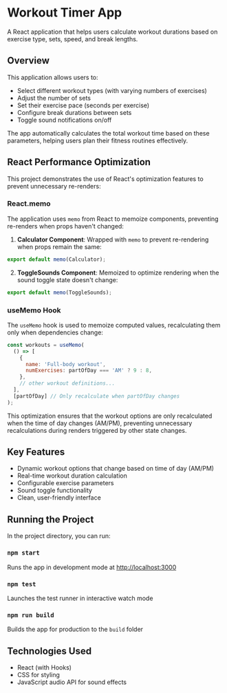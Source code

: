 # Workout Timer App

A React application that helps users calculate workout durations based on exercise type, sets, speed, and break lengths.

## Overview

This application allows users to:

- Select different workout types (with varying numbers of exercises)
- Adjust the number of sets
- Set their exercise pace (seconds per exercise)
- Configure break durations between sets
- Toggle sound notifications on/off

The app automatically calculates the total workout time based on these parameters, helping users plan their fitness routines effectively.

## React Performance Optimization

This project demonstrates the use of React's optimization features to prevent unnecessary re-renders:

### React.memo

The application uses `memo` from React to memoize components, preventing re-renders when props haven't changed:

1. **Calculator Component**: Wrapped with `memo` to prevent re-rendering when props remain the same:

```jsx
export default memo(Calculator);
```

2. **ToggleSounds Component**: Memoized to optimize rendering when the sound toggle state doesn't change:

```jsx
export default memo(ToggleSounds);
```

### useMemo Hook

The `useMemo` hook is used to memoize computed values, recalculating them only when dependencies change:

```jsx
const workouts = useMemo(
  () => [
    {
      name: 'Full-body workout',
      numExercises: partOfDay === 'AM' ? 9 : 8,
    },
    // other workout definitions...
  ],
  [partOfDay] // Only recalculate when partOfDay changes
);
```

This optimization ensures that the workout options are only recalculated when the time of day changes (AM/PM), preventing unnecessary recalculations during renders triggered by other state changes.

## Key Features

- Dynamic workout options that change based on time of day (AM/PM)
- Real-time workout duration calculation
- Configurable exercise parameters
- Sound toggle functionality
- Clean, user-friendly interface

## Running the Project

In the project directory, you can run:

### `npm start`

Runs the app in development mode at [http://localhost:3000](http://localhost:3000)

### `npm test`

Launches the test runner in interactive watch mode

### `npm run build`

Builds the app for production to the `build` folder

## Technologies Used

- React (with Hooks)
- CSS for styling
- JavaScript audio API for sound effects
